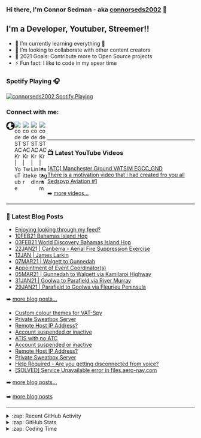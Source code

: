 ### Hi there, I'm Connor Sedman - aka [connorseds2002][website] 👋

## I'm a Developer, Youtuber, Streemer!!

- 🌱 I’m currently learning everything 🤣
- 👯 I’m looking to collaborate with other content creators
- 🥅 2021 Goals: Contribute more to Open Source projects
- ⚡ Fun fact: I like to code in my spear time

### Spotify Playing 🎧

[<img src="https://novatorem.connorseds2002.vercel.app/api/spotify" alt="connorseds2002 Spotify Playing" width="350" />](https://open.spotify.com/user/connor-808)

### Connect with me:

[<img align="left" alt="codeSTACKr.com" width="22px" src="https://raw.githubusercontent.com/iconic/open-iconic/master/svg/globe.svg" />][website]
[<img align="left" alt="codeSTACKr | YouTube" width="22px" src="https://cdn.jsdelivr.net/npm/simple-icons@v3/icons/youtube.svg" />][youtube]
[<img align="left" alt="codeSTACKr | Twitter" width="22px" src="https://cdn.jsdelivr.net/npm/simple-icons@v3/icons/twitter.svg" />][twitter]
[<img align="left" alt="codeSTACKr | LinkedIn" width="22px" src="https://cdn.jsdelivr.net/npm/simple-icons@v3/icons/linkedin.svg" />][linkedin]
[<img align="left" alt="codeSTACKr | Instagram" width="22px" src="https://cdn.jsdelivr.net/npm/simple-icons@v3/icons/instagram.svg" />][instagram]

<br />
<br />

---

### 📺 Latest YouTube Videos

<!-- YOUTUBE:START -->
- [[ATC] Manchester Ground VATSIM EGCC_GND](https://www.youtube.com/watch?v=2gOB_NWOp2o)
- [There is a motivation video that i had created fro you all](https://www.youtube.com/watch?v=cKzpUc_jYaw)
- [Sedspvp Aviation #1](https://www.youtube.com/watch?v=6Z4TeOA4d0A)
<!-- YOUTUBE:END -->

➡️ [more videos...](https://youtube.com/channel/UC6fFV-8lCLLoKYCUAstFbQQ)

---

### 📕 Latest Blog Posts

<!-- BLOG-POST-LIST:START -->
- [Enjoying looking through my feed?](https://forums.vatpac.org/profile/2133-cameron-wilbraham/?status=9&type=status)
- [10FEB21 Bahamas Island Hop](https://forums.vatpac.org/calendar/event/1633-10feb21-bahamas-island-hop/)
- [03FEB21 World Discovery Bahamas Island Hop](https://forums.vatpac.org/calendar/event/1632-03feb21-world-discovery-bahamas-island-hop/)
- [22JAN21 | Canberra - Aerial Fire Suppression Exercise](https://forums.vatpac.org/calendar/event/1585-22jan21-canberra-aerial-fire-suppression-exercise/?do=findComment&comment=224&tab=comments)
- [12JAN | James Larkin](https://forums.vatpac.org/topic/18571-12jan-james-larkin/?do=findComment&comment=130738)
- [07MAR21 | Walgett to Gunnedah](https://forums.vatpac.org/calendar/event/1630-07mar21-walgett-to-gunnedah/)
- [Appointment of Event Coordinator(s)](https://forums.vatpac.org/topic/18563-appointment-of-event-coordinators/?do=findComment&comment=130709)
- [05MAR21 | Gunnedah to Walgett via Kamilaroi Highway](https://forums.vatpac.org/calendar/event/1629-05mar21-gunnedah-to-walgett-via-kamilaroi-highway/)
- [31JAN21 | Goolwa to Parafield via River Murray](https://forums.vatpac.org/calendar/event/1628-31jan21-goolwa-to-parafield-via-river-murray/)
- [29JAN21 | Parafield to Goolwa via Fleurieu Peninsula](https://forums.vatpac.org/calendar/event/1627-29jan21-parafield-to-goolwa-via-fleurieu-peninsula/)
<!-- BLOG-POST-LIST:END -->

➡️ [more blog posts...](https://Forums.vatpac.org)
<!-- VATSIM.NET:START -->
- [Custom colour themes for VAT-Spy](https://forums.vatsim.net/topic/30567-custom-colour-themes-for-vat-spy/?do=findComment&comment=174430)
- [Private Sweatbox Server](https://forums.vatsim.net/topic/23767-private-sweatbox-server/?do=findComment&comment=174429)
- [Remote Host IP Address?](https://forums.vatsim.net/topic/29099-remote-host-ip-address/?do=findComment&comment=174428)
- [Account suspended or inactive](https://forums.vatsim.net/topic/30565-account-suspended-or-inactive/?do=findComment&comment=174427)
- [ATIS with no ATC](https://forums.vatsim.net/topic/30566-atis-with-no-atc/?do=findComment&comment=174426)
- [Account suspended or inactive](https://forums.vatsim.net/topic/30565-account-suspended-or-inactive/?do=findComment&comment=174425)
- [Remote Host IP Address?](https://forums.vatsim.net/topic/29099-remote-host-ip-address/?do=findComment&comment=174424)
- [Private Sweatbox Server](https://forums.vatsim.net/topic/23767-private-sweatbox-server/?do=findComment&comment=174423)
- [Help Required - Are you getting disconnected from voice?](https://forums.vatsim.net/topic/24808-help-required-are-you-getting-disconnected-from-voice/?do=findComment&comment=174422)
- [[SOLVED] Service Unavailable error in files.aero-nav.com](https://forums.vatsim.net/topic/30564-solved-service-unavailable-error-in-filesaero-navcom/?do=findComment&comment=174421)
<!-- VATSIM.NET:END -->
➡️ [more blog posts...](https://forums.vatsim.net/)

<!-- IVAO.AERO:START -->
<!-- IVAO.AERO:END -->
➡️ [more blog posts](https://forum.ivao.areo/)

---

<details>
  <summary>:zap: Recent GitHub Activity</summary>
  
<!--START_SECTION:activity-->
1. ❗️ Closed issue [#42](https://github.com/jamesgeorge007/github-activity-readme/issues/42) in [jamesgeorge007/github-activity-readme](https://github.com/jamesgeorge007/github-activity-readme)
2. 🗣 Commented on [#12](https://github.com/Connorseds2002/VATUK-vatsys-dataset/issues/12) in [Connorseds2002/VATUK-vatsys-dataset](https://github.com/Connorseds2002/VATUK-vatsys-dataset)
3. 🎉 Merged PR [#1](https://github.com/Connorseds2002/UK-Sector-File/pull/1) in [Connorseds2002/UK-Sector-File](https://github.com/Connorseds2002/UK-Sector-File)
4. 💪 Opened PR [#1](https://github.com/Connorseds2002/UK-Sector-File/pull/1) in [Connorseds2002/UK-Sector-File](https://github.com/Connorseds2002/UK-Sector-File)
5. 💪 Opened PR [#12](https://github.com/Connorseds2002/VATUK-vatsys-dataset/pull/12) in [Connorseds2002/VATUK-vatsys-dataset](https://github.com/Connorseds2002/VATUK-vatsys-dataset)
6. 💪 Opened PR [#11](https://github.com/Connorseds2002/VATUK-vatsys-dataset/pull/11) in [Connorseds2002/VATUK-vatsys-dataset](https://github.com/Connorseds2002/VATUK-vatsys-dataset)
7. 🗣 Commented on [#9](https://github.com/Connorseds2002/VATUK-vatsys-dataset/issues/9) in [Connorseds2002/VATUK-vatsys-dataset](https://github.com/Connorseds2002/VATUK-vatsys-dataset)
8. ❗️ Opened issue [#10](https://github.com/Connorseds2002/VATUK-vatsys-dataset/issues/10) in [Connorseds2002/VATUK-vatsys-dataset](https://github.com/Connorseds2002/VATUK-vatsys-dataset)
9. 💪 Opened PR [#8](https://github.com/Connorseds2002/VATUK-vatsys-dataset/pull/8) in [Connorseds2002/VATUK-vatsys-dataset](https://github.com/Connorseds2002/VATUK-vatsys-dataset)
10. 🎉 Merged PR [#6](https://github.com/Connorseds2002/VATUK-vatsys-dataset/pull/6) in [Connorseds2002/VATUK-vatsys-dataset](https://github.com/Connorseds2002/VATUK-vatsys-dataset)
<!--END_SECTION:activity-->

</details>

<details>
  <summary>:zap: GitHub Stats</summary>

  <img align="left" alt="connorseds2002's GitHub Stats" src="http://github-readme-stats.connorseds2002.vercel.app/api?username=connorseds2002&show_icons=true&hide_border=true" />
<img align="left" alt="connorseds2002's GitHub Top Langs" src="http://github-readme-stats.connorseds2002.vercel.app/api/top-langs/?username=connorseds2002&layout=compact2&show_icons=true&hide_border=true" />

</details>

<details>
  <summary>:zap: Coding Time</summary>
  <a href="https://wakatime.com"><img src="https://wakatime.com/share/@connorseds2002/fbe24d6b-ddb8-468c-bf02-701ed789a553.png" /></a>

</details>

[website]: https://vatpac.org
[twitter]: https://twitter.com/connorsedman11
[youtube]: https://youtube.com/channel/UC6fFV-8lCLLoKYCUAstFbQQ
[instagram]: https://instagram.com/
[linkedin]: https://linkedin.com/in/
